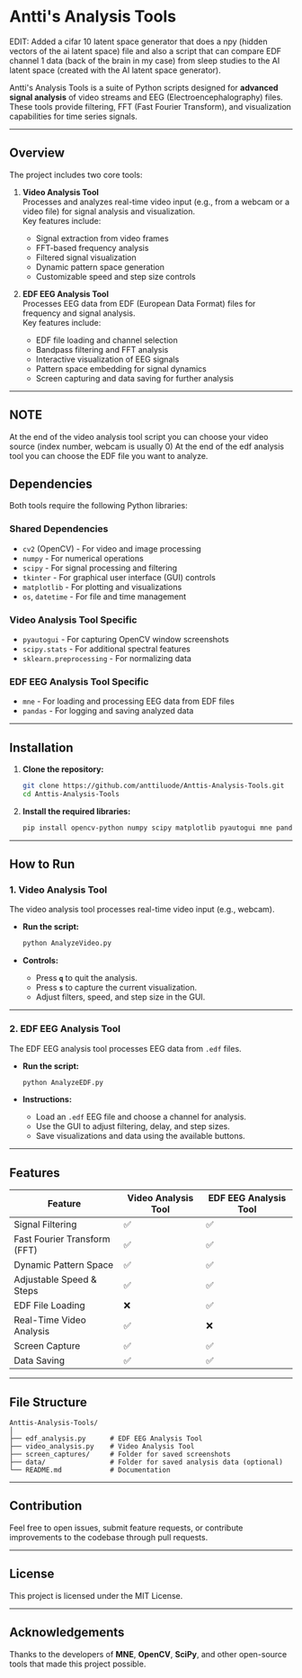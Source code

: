 
# Antti's Analysis Tools

EDIT: Added a cifar 10 latent space generator that does a npy (hidden vectors of the ai latent space) file and also a script that can compare 
EDF channel 1 data (back of the brain in my case) from sleep studies to the AI latent space (created with the AI latent space generator). 

Antti's Analysis Tools is a suite of Python scripts designed for **advanced signal analysis** of video streams and EEG (Electroencephalography) files. These tools provide filtering, FFT (Fast Fourier Transform), and visualization capabilities for time series signals.

---

## Overview

The project includes two core tools:

1. **Video Analysis Tool**  
   Processes and analyzes real-time video input (e.g., from a webcam or a video file) for signal analysis and visualization.  
   Key features include:
   - Signal extraction from video frames  
   - FFT-based frequency analysis  
   - Filtered signal visualization  
   - Dynamic pattern space generation  
   - Customizable speed and step size controls  

2. **EDF EEG Analysis Tool**  
   Processes EEG data from EDF (European Data Format) files for frequency and signal analysis.  
   Key features include:
   - EDF file loading and channel selection  
   - Bandpass filtering and FFT analysis  
   - Interactive visualization of EEG signals  
   - Pattern space embedding for signal dynamics  
   - Screen capturing and data saving for further analysis  

---

## NOTE

At the end of the video analysis tool script you can choose your video source (index number, webcam is usually 0) 
At the end of the edf analysis tool you can choose the EDF file you want to analyze. 

## Dependencies

Both tools require the following Python libraries:

### Shared Dependencies
- `cv2` (OpenCV) - For video and image processing  
- `numpy` - For numerical operations  
- `scipy` - For signal processing and filtering  
- `tkinter` - For graphical user interface (GUI) controls  
- `matplotlib` - For plotting and visualizations  
- `os`, `datetime` - For file and time management  

### Video Analysis Tool Specific
- `pyautogui` - For capturing OpenCV window screenshots  
- `scipy.stats` - For additional spectral features  
- `sklearn.preprocessing` - For normalizing data  

### EDF EEG Analysis Tool Specific
- `mne` - For loading and processing EEG data from EDF files  
- `pandas` - For logging and saving analyzed data  

---

## Installation

1. **Clone the repository:**
   ```bash
   git clone https://github.com/anttiluode/Anttis-Analysis-Tools.git
   cd Anttis-Analysis-Tools
   ```

2. **Install the required libraries:**
   ```bash
   pip install opencv-python numpy scipy matplotlib pyautogui mne pandas scikit-learn
   ```

---

## How to Run

### 1. Video Analysis Tool
The video analysis tool processes real-time video input (e.g., webcam).

- **Run the script:**
   ```bash
   python AnalyzeVideo.py
   ```

- **Controls:**
   - Press **`q`** to quit the analysis.  
   - Press **`s`** to capture the current visualization.  
   - Adjust filters, speed, and step size in the GUI.

---

### 2. EDF EEG Analysis Tool
The EDF EEG analysis tool processes EEG data from `.edf` files.

- **Run the script:**
   ```bash
   python AnalyzeEDF.py
   ```

- **Instructions:**
   - Load an `.edf` EEG file and choose a channel for analysis.
   - Use the GUI to adjust filtering, delay, and step sizes.
   - Save visualizations and data using the available buttons.

---

## Features

| Feature                        | Video Analysis Tool | EDF EEG Analysis Tool |
|--------------------------------|---------------------|-----------------------|
| Signal Filtering               | ✅                  | ✅                    |
| Fast Fourier Transform (FFT)   | ✅                  | ✅                    |
| Dynamic Pattern Space          | ✅                  | ✅                    |
| Adjustable Speed & Steps       | ✅                  | ✅                    |
| EDF File Loading               | ❌                  | ✅                    |
| Real-Time Video Analysis       | ✅                  | ❌                    |
| Screen Capture                 | ✅                  | ✅                    |
| Data Saving                    | ✅                  | ✅                    |

---

## File Structure

```
Anttis-Analysis-Tools/
│
├── edf_analysis.py      # EDF EEG Analysis Tool
├── video_analysis.py    # Video Analysis Tool
├── screen_captures/     # Folder for saved screenshots
├── data/                # Folder for saved analysis data (optional)
└── README.md            # Documentation
```

---

## Contribution

Feel free to open issues, submit feature requests, or contribute improvements to the codebase through pull requests.

---

## License

This project is licensed under the MIT License.  

---

## Acknowledgements

Thanks to the developers of **MNE**, **OpenCV**, **SciPy**, and other open-source tools that made this project possible.

